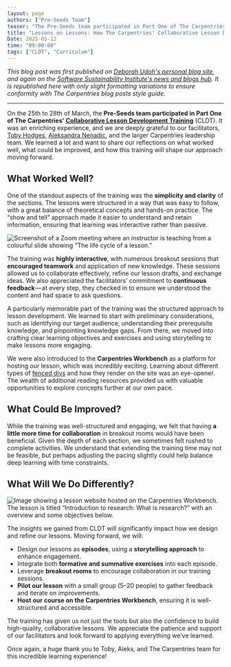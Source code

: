```yaml
---  
layout: page  
authors: ["Pre-Seeds Team"]  
teaser: "The Pre-Seeds team participated in Part One of The Carpentries' Collaborative Lesson Development Training, and here is their recap!"  
title: "Lessons on Lessons: How The Carpentries' Collaborative Lesson Development Training (CLDT) is Shaping our Approach"  
Date: 2025-05-12  
time: "09:00:00"  
tags: ["CLDT", "Curriculum"]  
---
```


_This blog post was first published on [Deborah Udoh's personal blog site](https://medium.com/@deborahudoh02/lessons-on-lessons-how-cldt-is-shaping-our-approach-c16be44fae19), and again on the [Software Sustainability Institute's news and blogs hub](https://www.software.ac.uk/blog/lessons-lessons-how-cldt-shaping-our-approach). It is republished here with only slight formatting variations to ensure conformity with The Carpentries blog posts style guide._ 

---

On the 25th to 28th of March, the **Pre-Seeds team participated in Part One of The Carpentries' [Collaborative Lesson Development Training](https://carpentries.org/lesson-development/)** (CLDT). It was an enriching experience, and we are deeply grateful to our facilitators, [Toby Hodges](https://www.linkedin.com/in/toby-hodges-b572382b3/), [Aleksandra Nenadic](https://www.linkedin.com/in/aleksandra-nenadic-bb64b96/), and the larger Carpentries leadership team. We learned a lot and want to share our reflections on what worked well, what could be improved, and how this training will shape our approach moving forward.

## What Worked Well?

One of the standout aspects of the training was the **simplicity and clarity** of the sections. The lessons were structured in a way that was easy to follow, with a great balance of theoretical concepts and hands-on practice. The “show and tell” approach made it easier to understand and retain information, ensuring that learning was interactive rather than passive.

![Screenshot of a Zoom meeting where an instructor is teaching from a colourful slide showing “The life cycle of a lesson.”](/blog/2025/05/lesson-life-cycle-screenshot.jpg)


The training was **highly interactive**, with numerous breakout sessions that **encouraged teamwork** and application of new knowledge. These sessions allowed us to collaborate effectively, refine our lesson drafts, and exchange ideas. We also appreciated the facilitators’ commitment to **continuous feedback** — at every step, they checked in to ensure we understood the content and had space to ask questions.

A particularly memorable part of the training was the structured approach to lesson development. We learned to start with preliminary considerations, such as identifying our target audience, understanding their prerequisite knowledge, and pinpointing knowledge gaps. From there, we moved into crafting clear learning objectives and exercises and using storytelling to make lessons more engaging.

We were also introduced to the **Carpentries Workbench** as a platform for hosting our lesson, which was incredibly exciting. Learning about different types of [fenced divs](http://github.com/jgm/commonmark-hs/blob/master/commonmark-extensions/test/fenced_divs.md) and how they render on the site was an eye-opener. The wealth of additional reading resources provided us with valuable opportunities to explore concepts further at our own pace.

## What Could Be Improved?

While the training was well-structured and engaging, we felt that having **a little more time for collaboration** in breakout rooms would have been beneficial. Given the depth of each section, we sometimes felt rushed to complete activities. We understand that extending the training time may not be feasible, but perhaps adjusting the pacing slightly could help balance deep learning with time constraints.

## What Will We Do Differently?

![Image showing a lesson website hosted on the Carpentries Workbench. The lesson is titled “Introduction to research: What is research?” with an overview and some objectives below.](/blog/2025/05/pre-seeds-lesson-screenshot.jpg)

The insights we gained from CLDT will significantly impact how we design and refine our lessons. Moving forward, we will:

* Design our lessons as **episodes**, using a **storytelling approach** to enhance engagement.  
* Integrate both **formative and summative exercises** into each episode.  
* Leverage **breakout rooms** to encourage collaboration in our training sessions.  
* **Pilot our lesson** with a small group (5–20 people) to gather feedback and iterate on improvements.  
* **Host our course on the Carpentries Workbench**, ensuring it is well-structured and accessible.

The training has given us not just the tools but also the confidence to build high-quality, collaborative lessons. We appreciate the patience and support of our facilitators and look forward to applying everything we’ve learned.

Once again, a huge thank you to Toby, Aleks, and The Carpentries team for this incredible learning experience!